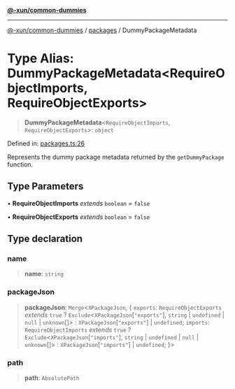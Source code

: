 [**@-xun/common-dummies**](../../README.md)

***

[@-xun/common-dummies](../../README.md) / [packages](../README.md) / DummyPackageMetadata

# Type Alias: DummyPackageMetadata\<RequireObjectImports, RequireObjectExports\>

> **DummyPackageMetadata**\<`RequireObjectImports`, `RequireObjectExports`\>: `object`

Defined in: [packages.ts:26](https://github.com/Xunnamius/test-utils/blob/5ff40c77a98ed0a1d0df44772fe12318f1efb439/packages/common-dummies/src/packages.ts#L26)

Represents the dummy package metadata returned by the `getDummyPackage`
function.

## Type Parameters

• **RequireObjectImports** *extends* `boolean` = `false`

• **RequireObjectExports** *extends* `boolean` = `false`

## Type declaration

### name

> **name**: `string`

### packageJson

> **packageJson**: `Merge`\<`XPackageJson`, \{ `exports`: `RequireObjectExports` *extends* `true` ? `Exclude`\<`XPackageJson`\[`"exports"`\], `string` \| `undefined` \| `null` \| `unknown`[]\> : `XPackageJson`\[`"exports"`\] \| `undefined`; `imports`: `RequireObjectImports` *extends* `true` ? `Exclude`\<`XPackageJson`\[`"imports"`\], `string` \| `undefined` \| `null` \| `unknown`[]\> : `XPackageJson`\[`"imports"`\] \| `undefined`; \}\>

### path

> **path**: `AbsolutePath`
